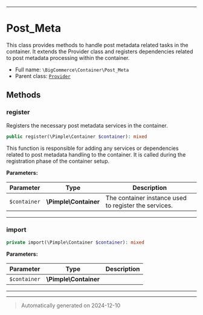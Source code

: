 ***

# Post_Meta

This class provides methods to handle post metadata related tasks in the container. It extends the Provider class
and registers dependencies related to post metadata processing within the container.



* Full name: `\BigCommerce\Container\Post_Meta`
* Parent class: [`Provider`](./Provider.md)




## Methods


### register

Registers the necessary post metadata services in the container.

```php
public register(\Pimple\Container $container): mixed
```

This function is responsible for adding any services or dependencies related to post metadata handling to the container.
It is called during the registration phase of the container setup.






**Parameters:**

| Parameter | Type | Description |
|-----------|------|-------------|
| `$container` | **\Pimple\Container** | The container instance used to register the services. |





***

### import



```php
private import(\Pimple\Container $container): mixed
```








**Parameters:**

| Parameter | Type | Description |
|-----------|------|-------------|
| `$container` | **\Pimple\Container** |  |





***


***
> Automatically generated on 2024-12-10
